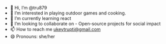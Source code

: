 - 👋 Hi, I’m @tru879
- 👀 I’m interested in playing outdoor games and cooking.
- 🌱 I’m currently learning react
- 💞️ I’m looking to collaborate on - Open-source projects for social impact
- 📫 How to reach me ukeytrupti@gmail.com
- 😄 Pronouns: she/her


<!---
tru879/tru879 is a ✨ special ✨ repository because its `README.md` (this file) appears on your GitHub profile.
You can click the Preview link to take a look at your changes.
--->
